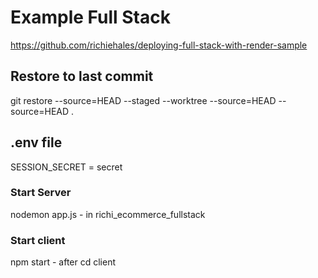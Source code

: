 # Example Full Stack

<https://github.com/richiehales/deploying-full-stack-with-render-sample>

## Restore to last commit

git restore --source=HEAD --staged --worktree --source=HEAD --source=HEAD .

## .env file

SESSION_SECRET =    secret

### Start Server

nodemon app.js - in richi_ecommerce_fullstack

### Start client

npm start - after cd client
